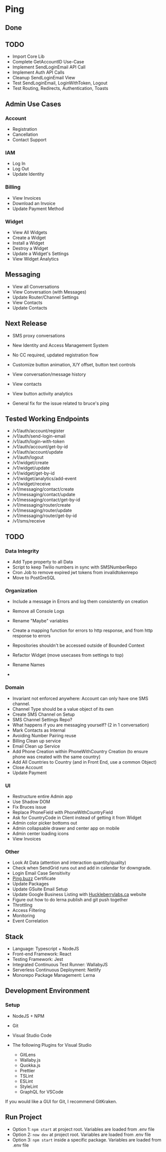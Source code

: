 # Ping

## Done

## TODO

- Import Core Lib
- Complete GetAccountID Use-Case
- Implement SendLoginEmail API Call
- Implement Auth API Calls
- Cleanup SendLoginEmail View
- Test SendLoginEmail, LoginWithToken, Logout
- Test Routing, Redirects, Authentication, Toasts

## Admin Use Cases

### Account

- Registration
- Cancellation
- Contact Support

### IAM

- Log In
- Log Out
- Update Identity

### Billing

- View Invoices
- Download an Invoice
- Update Payment Method

### Widget

- View All Widgets
- Create a Widget
- Install a Widget
- Destroy a Widget
- Update a Widget's Settings
- View Widget Analytics

## Messaging

- View all Conversations
- View Conversation (with Messages)
- Update Router/Channel Settings
- View Contacts
- Update Contacts

## Next Release

- SMS proxy conversations
- New Identity and Access Management System

- No CC required, updated registration flow
- Customize button animation, X/Y offset, button text controls
- View conversation/message history
- View contacts
- View button activity analytics

- General fix for the issue related to bruce's ping

## Tested Working Endpoints

- /v1/auth/account/register
- /v1/auth/send-login-email
- /v1/auth/login-with-token
- /v1/auth/account/get-by-id
- /v1/auth/account/update
- /v1/auth/logout
- /v1/widget/create
- /v1/widget/update
- /v1/widget/get-by-id
- /v1/widget/analytics/add-event
- /v1/widget/receive
- /v1/messaging/contact/create
- /v1/messaging/contact/update
- /v1/messaging/contact/get-by-id
- /v1/messaging/router/create
- /v1/messaging/router/update
- /v1/messaging/router/get-by-id
- /v1/sms/receive

## TODO

### Data Integrity

- Add Type property to all Data
- Script to keep Twilio numbers in sync with SMSNumberRepo
- Cron Job to remove expired jwt tokens from invalidtokenrepo
- Move to PostGreSQL

### Organization

- Include a message in Errors and log them consistently on creation
- Remove all Console Logs
- Rename "Maybe" variables

- Create a mapping function for errors to http response, and from http response to errors
- Repositories shouldn't be accessed outside of Bounded Context
- Refactor Widget (move usecases from settings to top)
- Rename Names
-

### Domain

- Invariant not enforced anywhere: Account can only have one SMS channel.
- Channel Type should be a value object of its own
- Create SMS Channel on Setup
- SMS Channel Settings Repo?
- What happens if you are messaging yourself? (2 in 1 conversation)
- Mark Contacts as Internal
- Avoiding Number Pairing reuse
- Billing Clean up service
- Email Clean up Service
- Add Phone Creation within PhoneWithCountry Creation (to ensure phone was created with the same country)
- Add All Countries to Country (and in Front End, use a common Object)
- Close Account
- Update Payment

### UI

- Restructure entire Admin app
- Use Shadow DOM
- Fix Bruces issue
- Replace PhoneField with PhoneWithCountryField
- Ask for CountryCode in Client instead of getting it from Widget
- Admin color picker bottoms out
- Admin collapsable drawer and center app on mobile
- Admin center loading icons
- View Invoices

### Other

- Look At Data (attention and interaction quantity/quality)
- Check when SendGrid runs out and add in calendar for downgrade.
- Login Email Case Sensitivity
- [Ping.buzz](http://ping.buzz) Certificate
- Update Packages
- Update GSuite Email Setup
- Update Google Business Listing with [Huckleberrylabs.ca](http://huckleberrylabs.ca) website
- Figure out how to do lerna publish and git push together
- Throttling
- Access Filtering
- Monitoring
- Event Correlation

## Stack

- Language: Typescript + NodeJS
- Front-end Framework: React
- Testing Framework: Jest
- Integrated Continuous Test Runner: WallabyJS
- Serverless Continuous Deployment: Netlify
- Monorepo Package Management: Lerna

## Development Environment

### Setup

- NodeJS + NPM
- Git
- Visual Studio Code
- The following Plugins for Visual Studio

  - GitLens
  - Wallaby.js
  - Quokka.js
  - Prettier
  - TSLint
  - ESLint
  - StyleLint
  - GraphQL for VSCode

If you would like a GUI for Git, I recommend GitKraken.

## Run Project

- Option 1: `npm start` at project root. Variables are loaded from .env file
- Option 2: `now dev` at project root. Variables are loaded from .env file
- Option 3: `npm start` inside a specific package. Variables are loaded from .env file
